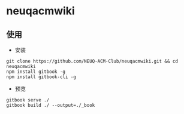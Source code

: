 # neuqacmwiki

## 使用

- 安装
```
git clone https://github.com/NEUQ-ACM-Club/neuqacmwiki.git && cd neuqacmwiki
npm install gitbook -g
npm install gitbook-cli -g
```

- 预览

```
gitbook serve ./
gitbook build ./ --output=./_book
```
